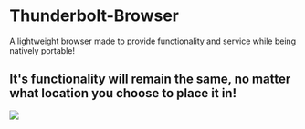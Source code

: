 # Thunderbolt-Browser
A lightweight browser made to provide functionality and service while being natively portable!

It's functionality will remain the same, no matter what location you choose to place it in!
-------------------------------------------------------------------------------------------
<img src="https://bkit.co/w_6309f24b8e8f4.gif" />
